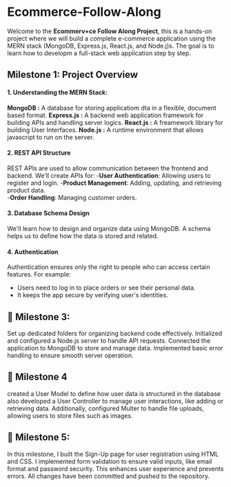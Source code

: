 
# Ecommerce-Follow-Along
Welcome to the **Ecommerv+ce Follow Along Project**, this is a hands-on project where we will build a complete e-commerce application using the MERN stack (MongoDB, Express.js, React.js, and Node.j)s. The goal is to learn how to developm a full-stack web application step by step.

## Milestone 1: Project Overview

#### 1. Understanding the MERN Stack:
**MongoDB :** A database for storing applicatiom dta in a flexible, document based format.
**Express.js :** A backend web application framework for building APIs and handling server logics.
**React.js :** A freamework library for building User Interfaces.
**Node.js :** A runtime environment that allows javascript to run on the server.

#### 2. REST API Structure
REST APIs are used to allow communication between the frontend and backend.
We'll create APIs for:
-**User Authentication**: Allowing users to register and login.
-**Product Management**: Adding, updating, and retrieving product data.  
-**Order Handling**: Managing customer orders.

#### 3. Database Schema Design
We'll learn how to design and organize data using MongoDB. A schema helps us to define how the data is stored and related.

#### 4. Authentication
Authentication ensures only the right to people who can access certain features. For example:
- Users need to log in to place orders or see their personal data.
- It keeps the app secure by verifying user's identities.

## 🌟 Milestone 3:

Set up dedicated folders for organizing backend code effectively. Initialized and configured a Node.js server to handle API requests. Connected the application to MongoDB to store and manage data. Implemented basic error handling to ensure smooth server operation.

## 🌟 Milestone 4

created a User Model to define how user data is structured in the database also developed a User Controller to manage user interactions, like adding or retrieving data. Additionally, configured Multer to handle file uploads, allowing users to store files such as images.

## 🌟 Milestone 5:
In this milestone, I built the Sign-Up page for user registration using HTML and CSS. I implemented form validation to ensure valid inputs, like email format and password security. This enhances user experience and prevents errors. All changes have been committed and pushed to the repository.

